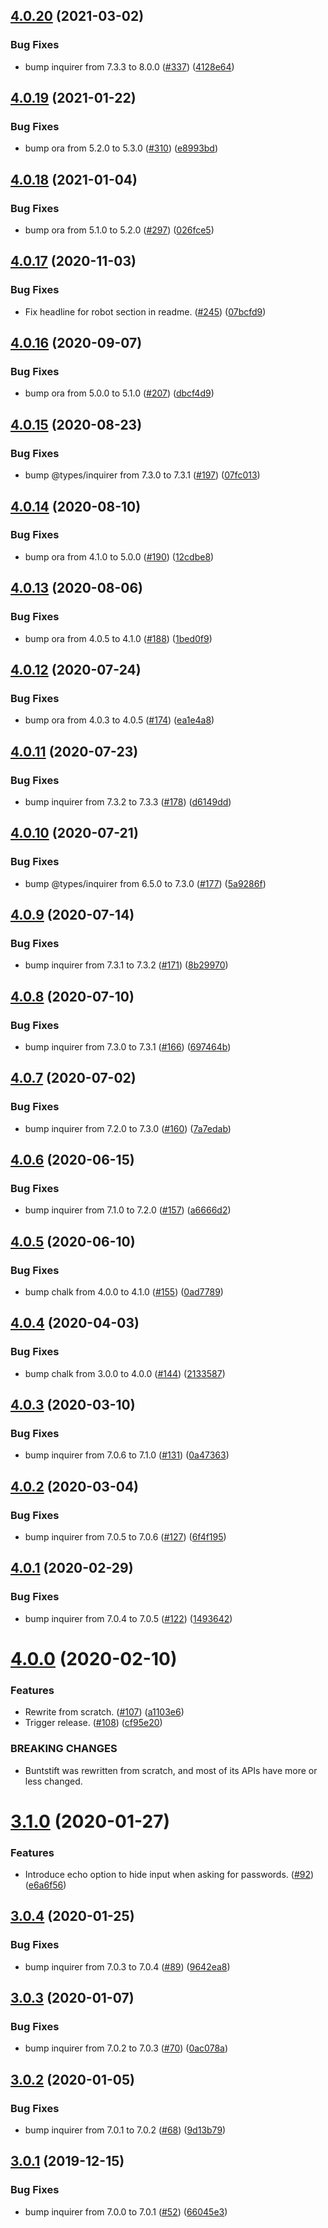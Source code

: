 ## [4.0.20](https://github.com/thenativeweb/buntstift/compare/4.0.19...4.0.20) (2021-03-02)


### Bug Fixes

* bump inquirer from 7.3.3 to 8.0.0 ([#337](https://github.com/thenativeweb/buntstift/issues/337)) ([4128e64](https://github.com/thenativeweb/buntstift/commit/4128e6430957a00a62e960048773b9e3aadfd0f8))

## [4.0.19](https://github.com/thenativeweb/buntstift/compare/4.0.18...4.0.19) (2021-01-22)


### Bug Fixes

* bump ora from 5.2.0 to 5.3.0 ([#310](https://github.com/thenativeweb/buntstift/issues/310)) ([e8993bd](https://github.com/thenativeweb/buntstift/commit/e8993bd0c75f8d43f84b13feb2a012358b1a4376))

## [4.0.18](https://github.com/thenativeweb/buntstift/compare/4.0.17...4.0.18) (2021-01-04)


### Bug Fixes

* bump ora from 5.1.0 to 5.2.0 ([#297](https://github.com/thenativeweb/buntstift/issues/297)) ([026fce5](https://github.com/thenativeweb/buntstift/commit/026fce50c929787182321037eab3be0010b2773c))

## [4.0.17](https://github.com/thenativeweb/buntstift/compare/4.0.16...4.0.17) (2020-11-03)


### Bug Fixes

* Fix headline for robot section in readme. ([#245](https://github.com/thenativeweb/buntstift/issues/245)) ([07bcfd9](https://github.com/thenativeweb/buntstift/commit/07bcfd978c1d24bd911ee7737285528b7f3db2b5))

## [4.0.16](https://github.com/thenativeweb/buntstift/compare/4.0.15...4.0.16) (2020-09-07)


### Bug Fixes

* bump ora from 5.0.0 to 5.1.0 ([#207](https://github.com/thenativeweb/buntstift/issues/207)) ([dbcf4d9](https://github.com/thenativeweb/buntstift/commit/dbcf4d93ddf183af96b8a42901ce512285e8e216))

## [4.0.15](https://github.com/thenativeweb/buntstift/compare/4.0.14...4.0.15) (2020-08-23)


### Bug Fixes

* bump @types/inquirer from 7.3.0 to 7.3.1 ([#197](https://github.com/thenativeweb/buntstift/issues/197)) ([07fc013](https://github.com/thenativeweb/buntstift/commit/07fc013cbc192fe9667473b816d78272b8ebd0d8))

## [4.0.14](https://github.com/thenativeweb/buntstift/compare/4.0.13...4.0.14) (2020-08-10)


### Bug Fixes

* bump ora from 4.1.0 to 5.0.0 ([#190](https://github.com/thenativeweb/buntstift/issues/190)) ([12cdbe8](https://github.com/thenativeweb/buntstift/commit/12cdbe8cf03a644e332a28f5db254c4e9edb20b9))

## [4.0.13](https://github.com/thenativeweb/buntstift/compare/4.0.12...4.0.13) (2020-08-06)


### Bug Fixes

* bump ora from 4.0.5 to 4.1.0 ([#188](https://github.com/thenativeweb/buntstift/issues/188)) ([1bed0f9](https://github.com/thenativeweb/buntstift/commit/1bed0f9ef1208460be17fa361d6f9a47c0fd7143))

## [4.0.12](https://github.com/thenativeweb/buntstift/compare/4.0.11...4.0.12) (2020-07-24)


### Bug Fixes

* bump ora from 4.0.3 to 4.0.5 ([#174](https://github.com/thenativeweb/buntstift/issues/174)) ([ea1e4a8](https://github.com/thenativeweb/buntstift/commit/ea1e4a8d7873a5eac8a739c9616d9a2b7fbb7426))

## [4.0.11](https://github.com/thenativeweb/buntstift/compare/4.0.10...4.0.11) (2020-07-23)


### Bug Fixes

* bump inquirer from 7.3.2 to 7.3.3 ([#178](https://github.com/thenativeweb/buntstift/issues/178)) ([d6149dd](https://github.com/thenativeweb/buntstift/commit/d6149ddd68f7436c3f4ab8d49f1ae7cdfec7525f))

## [4.0.10](https://github.com/thenativeweb/buntstift/compare/4.0.9...4.0.10) (2020-07-21)


### Bug Fixes

* bump @types/inquirer from 6.5.0 to 7.3.0 ([#177](https://github.com/thenativeweb/buntstift/issues/177)) ([5a9286f](https://github.com/thenativeweb/buntstift/commit/5a9286f1a3244a3f5eced32006361de61d3a4ebf))

## [4.0.9](https://github.com/thenativeweb/buntstift/compare/4.0.8...4.0.9) (2020-07-14)


### Bug Fixes

* bump inquirer from 7.3.1 to 7.3.2 ([#171](https://github.com/thenativeweb/buntstift/issues/171)) ([8b29970](https://github.com/thenativeweb/buntstift/commit/8b299701f2e34432d1a934738ebbe20a37135981))

## [4.0.8](https://github.com/thenativeweb/buntstift/compare/4.0.7...4.0.8) (2020-07-10)


### Bug Fixes

* bump inquirer from 7.3.0 to 7.3.1 ([#166](https://github.com/thenativeweb/buntstift/issues/166)) ([697464b](https://github.com/thenativeweb/buntstift/commit/697464b2de37de3abb684f7c89e6cd5af16eb429))

## [4.0.7](https://github.com/thenativeweb/buntstift/compare/4.0.6...4.0.7) (2020-07-02)


### Bug Fixes

* bump inquirer from 7.2.0 to 7.3.0 ([#160](https://github.com/thenativeweb/buntstift/issues/160)) ([7a7edab](https://github.com/thenativeweb/buntstift/commit/7a7edabcfa3b218c0ab674d4e5281ac71a7df5dc))

## [4.0.6](https://github.com/thenativeweb/buntstift/compare/4.0.5...4.0.6) (2020-06-15)


### Bug Fixes

* bump inquirer from 7.1.0 to 7.2.0 ([#157](https://github.com/thenativeweb/buntstift/issues/157)) ([a6666d2](https://github.com/thenativeweb/buntstift/commit/a6666d2c7a7b4e0b5fcadc365dcf8da23bfabc3d))

## [4.0.5](https://github.com/thenativeweb/buntstift/compare/4.0.4...4.0.5) (2020-06-10)


### Bug Fixes

* bump chalk from 4.0.0 to 4.1.0 ([#155](https://github.com/thenativeweb/buntstift/issues/155)) ([0ad7789](https://github.com/thenativeweb/buntstift/commit/0ad778935f8054f0794e50de2c84c9c168e3af31))

## [4.0.4](https://github.com/thenativeweb/buntstift/compare/4.0.3...4.0.4) (2020-04-03)


### Bug Fixes

* bump chalk from 3.0.0 to 4.0.0 ([#144](https://github.com/thenativeweb/buntstift/issues/144)) ([2133587](https://github.com/thenativeweb/buntstift/commit/2133587e94743294b36bed2a38f9da165e731d06))

## [4.0.3](https://github.com/thenativeweb/buntstift/compare/4.0.2...4.0.3) (2020-03-10)


### Bug Fixes

* bump inquirer from 7.0.6 to 7.1.0 ([#131](https://github.com/thenativeweb/buntstift/issues/131)) ([0a47363](https://github.com/thenativeweb/buntstift/commit/0a473634b20046ed28cdac3aa85aaf4ef464aa30))

## [4.0.2](https://github.com/thenativeweb/buntstift/compare/4.0.1...4.0.2) (2020-03-04)


### Bug Fixes

* bump inquirer from 7.0.5 to 7.0.6 ([#127](https://github.com/thenativeweb/buntstift/issues/127)) ([6f4f195](https://github.com/thenativeweb/buntstift/commit/6f4f195affe70ea3501ee3e5079ae8128d599220))

## [4.0.1](https://github.com/thenativeweb/buntstift/compare/4.0.0...4.0.1) (2020-02-29)


### Bug Fixes

* bump inquirer from 7.0.4 to 7.0.5 ([#122](https://github.com/thenativeweb/buntstift/issues/122)) ([1493642](https://github.com/thenativeweb/buntstift/commit/1493642fee1b5c8dc48ca7df5db69951f9c4be01))

# [4.0.0](https://github.com/thenativeweb/buntstift/compare/3.1.0...4.0.0) (2020-02-10)


### Features

* Rewrite from scratch. ([#107](https://github.com/thenativeweb/buntstift/issues/107)) ([a1103e6](https://github.com/thenativeweb/buntstift/commit/a1103e6db89e8cecbddd50229083829578112903))
* Trigger release. ([#108](https://github.com/thenativeweb/buntstift/issues/108)) ([cf95e20](https://github.com/thenativeweb/buntstift/commit/cf95e20a75016a9e8917881a20160063cabd5817))


### BREAKING CHANGES

* Buntstift was rewritten from scratch, and most of its APIs have more or less changed.

# [3.1.0](https://github.com/thenativeweb/buntstift/compare/3.0.4...3.1.0) (2020-01-27)


### Features

* Introduce echo option to hide input when asking for passwords. ([#92](https://github.com/thenativeweb/buntstift/issues/92)) ([e6a6f56](https://github.com/thenativeweb/buntstift/commit/e6a6f5625f68d9dc36d07ef17d6c76e0d2b3d0ae))

## [3.0.4](https://github.com/thenativeweb/buntstift/compare/3.0.3...3.0.4) (2020-01-25)


### Bug Fixes

* bump inquirer from 7.0.3 to 7.0.4 ([#89](https://github.com/thenativeweb/buntstift/issues/89)) ([9642ea8](https://github.com/thenativeweb/buntstift/commit/9642ea8ede5a1677d6b5bedbb7e74432f1104cdc))

## [3.0.3](https://github.com/thenativeweb/buntstift/compare/3.0.2...3.0.3) (2020-01-07)


### Bug Fixes

* bump inquirer from 7.0.2 to 7.0.3 ([#70](https://github.com/thenativeweb/buntstift/issues/70)) ([0ac078a](https://github.com/thenativeweb/buntstift/commit/0ac078a51b2f89cbe1a567025f776b6497e6cf49))

## [3.0.2](https://github.com/thenativeweb/buntstift/compare/3.0.1...3.0.2) (2020-01-05)


### Bug Fixes

* bump inquirer from 7.0.1 to 7.0.2 ([#68](https://github.com/thenativeweb/buntstift/issues/68)) ([9d13b79](https://github.com/thenativeweb/buntstift/commit/9d13b79c9aba9b09ca8e9ac1d46eb00988dfd41f))

## [3.0.1](https://github.com/thenativeweb/buntstift/compare/3.0.0...3.0.1) (2019-12-15)


### Bug Fixes

* bump inquirer from 7.0.0 to 7.0.1 ([#52](https://github.com/thenativeweb/buntstift/issues/52)) ([66045e3](https://github.com/thenativeweb/buntstift/commit/66045e361b2a71db43fad5243fbd82fde7484a8c))
